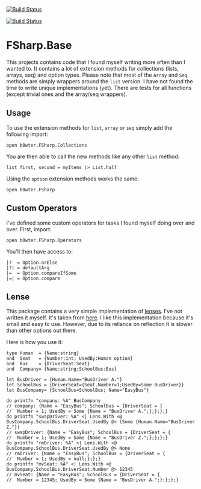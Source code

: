 [![Build Status](https://b0wter.visualstudio.com/b0wter.FSharp/_apis/build/status/b0wter.FSharp.Base?branchName=master)](https://b0wter.visualstudio.com/b0wter.FSharp/_build/latest?definitionId=26&branchName=master)

[![Build Status](https://b0wter.visualstudio.com/b0wter.FSharp/_apis/build/status/b0wter.FSharp.Base?branchName=master&jobName=Job)](https://b0wter.visualstudio.com/b0wter.FSharp/_build/latest?definitionId=26&branchName=master)

# FSharp.Base
This projects contains code that I found myself writing more often than I wanted to. It contains a lot of extension methods for collections (lists, arrays, seq) and option types.
Please note that most of the `Array` and `Seq` methods are simply wrappers around the `list` version. I have not found the time to write unique implementations (yet).
There are tests for all functions (except trivial ones and the array/seq wrappers).

## Usage
To use the extension methods for `list`, `array` or `seq` simply add the following import:
```
open b0wter.FSharp.Collections
```
You are then able to call the new methods like any other `list` method:
```
list first, second = myItems |> List.half
```
Using the `option` extension methods works the same:
```
open b0wter.FSharp
```

## Custom Operators
I've defined some custom operators for tasks I found myself doing over and over. First, import:
```
open b0wter.FSharp.Operators
```
You'll then have access to:
```
|?  = Option.orElse
|?| = defaultArg
|=  = Option.compareIfSome
|=| = Option.compare
```

## Lense
This package contains a very simple implementation of [lenses](https://medium.com/@dtipson/functional-lenses-d1aba9e52254). I've not written it myself. It's taken from [here](https://medium.com/@devboy_org/generic-lenses-for-f-record-types-6aea9f4cba40).
I like this implementation because it's small and easy to use. However, due to its reliance on reflection it is slower than other options out there.

Here is how you use it:
```
type Human  = {Name:string}
and  Seat   = {Number:int; UsedBy:Human option}
and  Bus    = {DriverSeat:Seat}
and  Company= {Name:string;SchoolBus:Bus}

let BusDriver = {Human.Name="BusDriver A."}
let SchoolBus = {DriverSeat={Seat.Number=1;UsedBy=Some BusDriver}}
let BusCompany= {SchoolBus=SchoolBus; Name="EasyBus"}
    
do printfn "company: %A" BusCompany
// company: {Name = "EasyBus"; SchoolBus = {DriverSeat = {
//  Number = 1; UsedBy = Some {Name = "BusDriver A.";};};};}
do printfn "swapDriver: %A" <| Lens.With <@ BusCompany.SchoolBus.DriverSeat.UsedBy @> (Some {Human.Name="BusDriver Z."})
// swapDriver: {Name = "EasyBus"; SchoolBus = {DriverSeat = {
//  Number = 1; UsedBy = Some {Name = "BusDriver Z.";};};};}
do printfn "rmDriver: %A" <| Lens.With <@ BusCompany.SchoolBus.DriverSeat.UsedBy @> None
// rmDriver: {Name = "EasyBus"; SchoolBus = {DriverSeat = {
//  Number = 1; UsedBy = null;};};}
do printfn "mvSeat: %A" <| Lens.With <@ BusCompany.SchoolBus.DriverSeat.Number @> 12345
// mvSeat: {Name = "EasyBus"; SchoolBus = {DriverSeat = {
//  Number = 12345; UsedBy = Some {Name = "BusDriver A.";};};};}
